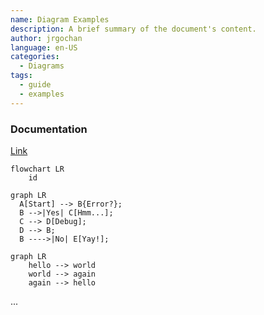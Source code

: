 ```yaml
---
name: Diagram Examples
description: A brief summary of the document's content.
author: jrgochan
language: en-US
categories:
  - Diagrams
tags:
  - guide
  - examples
---
```


### Documentation
[Link](https://squidfunk.github.io/mkdocs-material/reference/diagrams/)

``` mermaid
flowchart LR
    id
```
 
``` mermaid
graph LR
  A[Start] --> B{Error?};
  B -->|Yes| C[Hmm...];
  C --> D[Debug];
  D --> B;
  B ---->|No| E[Yay!];
```
 
```mermaid
graph LR
    hello --> world
    world --> again
    again --> hello
```

...
